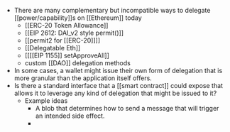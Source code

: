 - There are many complementary but incompatible ways to delegate [[power/capability]]s on [[Ethereum]] today
    - [[ERC-20 Token Allowance]]
    - [[EIP 2612: DAI_v2 style permit()]]
    - [[permit2 for [[ERC-20]]]]
    - [[Delegatable Eth]]
    - [[[[EIP 1155]] setApproveAll]]
    - custom [[DAO]] delegation methods
- In some cases, a wallet might issue their own form of delegation that is more granular than the application itself offers.
- Is there a standard interface that a [[smart contract]] could expose that allows it to leverage any kind of delegation that might be issued to it?
    - Example ideas
        - A blob that determines how to send a message that will trigger an intended side effect.
        - 
